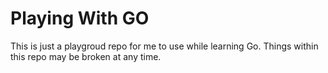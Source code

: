 # Playing With GO

This is just a playgroud repo for me to use while learning Go. Things within this repo may be broken at any time.
